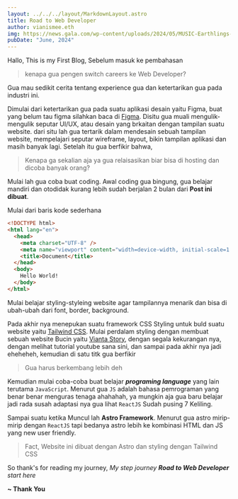 ```yaml
---
layout: ../../../layout/MarkdownLayout.astro
title: Road to Web Developer
author: vianismee.eth
img: https://news.gala.com/wp-content/uploads/2024/05/MUSIC-Earthlings-1920x1080-1.png
pubDate: "June, 2024"
---
```


Hallo, This is my First Blog, Sebelum masuk ke pembahasan

> kenapa gua pengen switch careers ke Web Developer?

Gua mau sedikit cerita tentang experience gua dan ketertarikan gua pada industri ini.

Dimulai dari ketertarikan gua pada suatu aplikasi desain yaitu Figma, buat yang belum tau figma silahkan baca di [Figma](https://www.figma.com). Disitu gua muali mengulik-mengulik seputar UI/UX, atau desain yang brkaitan dengan tampilan suatu website. dari situ lah gua tertarik dalam mendesain sebuah tampilan website, mempelajari seputar wireframe, layout, bikin tampilan aplikasi dan masih banyak lagi. Setelah itu gua berfikir bahwa,

> Kenapa ga sekalian aja ya gua relaisasikan biar bisa di hosting dan dicoba banyak orang?

Mulai lah gua coba buat coding. Awal coding gua bingung, gua belajar mandiri dan otodidak kurang lebih sudah berjalan 2 bulan dari **Post ini dibuat**.

Mulai dari baris kode sederhana

```html
<!DOCTYPE html>
<html lang="en">
  <head>
    <meta charset="UTF-8" />
    <meta name="viewport" content="width=device-width, initial-scale=1.0" />
    <title>Document</title>
  </head>
  <body>
    Hello World!
  </body>
</html>
```

Mulai belajar styling-styleing website agar tampilannya menarik dan bisa di ubah-ubah dari font, border, background.

Pada akhir nya menepukan suatu framework CSS Styling untuk buld suatu website yaitu [Tailwind CSS](https://tailwindcss.tw/docs/). Mulai perdalam styling dengan membuat sebuah website Bucin yaitu [Vianta Story](https://viantastory.vercel.app/), dengan segala kekurangan nya, dengan melihat tutorial youtube sana sini, dan sampai pada akhir nya jadi eheheheh, kemudian di satu titk gua berfikir

> Gua harus berkembang lebih deh

Kemudian mulai coba-coba buat belajar _**programing language**_ yang lain terutama `JavaScript`. Menurut gua `JS` adalah bahasa pemrograman yang benar benar menguras tenaga ahahahah, ya mungkin aja gua baru belajar jadi rada susah adaptasi nya gua lihat `ReactJS` Sudah pusing 7 Keliling.

Sampai suatu ketika Muncul lah **Astro Framework**. Menurut gua astro mirip-mirip dengan `ReactJS` tapi bedanya astro lebih ke kombinasi HTML dan JS yang new user friendly.

> Fact, Website ini dibuat dengan Astro dan styling dengan Tailwind CSS

So thank's for reading my journey, _My step journey **Road to Web Developer** start here_

**~ Thank You**
